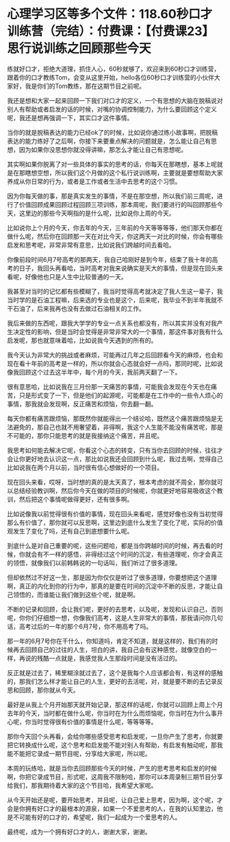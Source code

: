 # 心理学习区等多个文件：118.60秒口才训练营（完结）：付费课：【付费课23】思行说训练之回顾那些今天

练就好口才，拒绝大道理，抓住人心，60秒就够了，欢迎来到60秒口才训练营，跟着你的口才教练Tom，会变从这里开始，hello各位60秒口才训练营的小伙伴大家好，我是你们的Tom教练，那在这期节目之前呢。

我还是想和大家一起来回顾一下我们对口才的定义，一个有思想的大脑在脱稿说对别人有帮助或者启发的话的时候，对嘴的协调控制能力，为什么要回顾这个定义呢，我还是想再强调一下，其实口才这件事情。

当你的就是脱稿表达的能力已经ok了的时候，比如说你通过练小故事啊，把脱稿表达的能力练好了之后啊，你接下来要重点解决的问题就是，怎么能让自己有思想，因为如果你没思想你就没得讲嘛，那怎么才能让自己有思想呢。

其实啊如果你脱离了对一些具体的事实的思考的话，你每天在那瞎想，基本上呢就是在那瞎想空想，所以我们这个月做的这个私行说训练啊，主要就是要想帮助大家养成从你日常的行为，或者是工作或者生活中去思考的这个习惯。

因为你每天做的事，那是真实发生的事情，不是在那空想，所以我们前三周呢，进行了价值回顾成果回顾过程回顾三项训练，那本周呢，我们要进行的叫回顾那些今天，这里边的那些今天啊指的是什么呢，比如说你上周的今天。

比如说你上个月的今天，你去年的今天，三年前的今天等等等等，他们那天你都在做什么呢，然后你在回顾那一天在对比今天，你这两天一对比的时候，你会有哪些启发和思考呢，非常非常有意思，比如说我们跨越时间去看哈。

你像前段时间6月7号高考的那两天，我自己哈刚好是到今年，结束了我十年的高考的日子，我回头再看哈，当时高考对我来说确实是天大的事情，但是现在回头来看呢，好像他也只是人生中比较普通的一天。

我甚至对当时的记忆都有些模糊了，我当时觉得高考就决定了我人生这一辈子，我当时学的是石油工程嘛，后来选的专业也是这个，后来呢，我毕业不到半年我就不干石油了，后来我再也没有去做过石油相关的工作。

我后来做的东西呢，跟我大学学的专业一点关系也都没有，所以其实并没有对我产生决定性的影响，但是当时会觉得是非常非常大的一个事情，那这件事对我有什么启发呢，那也就意味着哈，比如说我今天遇到的所有的。

我今天认为非常大的挑战或者麻烦，可能再过几年之后回顾看今天的麻烦，也会和现在看十年前的高考是一样的，所以你就会心态就会好一点吗，那同时呢，比如说像我回顾这个过去这半年中，每个月的今天，我前两天翻了一下。

很有意思哈，比如说我在三月份那一天痛苦的事情，可能我会发现在今天也在痛苦，只是形式变了一下，但是他们的起源呢，可能都是在工作中的一些令人烦心的事情，那我就会发现啊，反正痛苦和烦恼，你去翻一翻。

每天你都有痛苦跟烦恼，那既然你就能得出一个结论哈，既然这个痛苦跟烦恼是无法避免的，那自己也就不用奢望着，非得啊，我这个人生能不能没有痛苦呢，那是不可能的，那你只能思考的就是我接纳这个痛苦，并且呢。

我思考如何能去解决它呢，你看这个心态的转变，只有当你去回顾的时候，往往才会让你更好地去认识这一点，那比如说我还会回顾到什么呢，我过去啊，觉得自己比如说我在两个月以前，当时很有信心想做好的一个项目。

现在回头来看，哎呀，当时想的真的是太天真了，根本考虑的就不周全，那你就可以总结经验教训啊，然后你今天在做的项目的时候呢，你就更好地容易吸收这个教训，然后把这个事情呢做得更好，还有很多啊。

比如说像我以前觉得很有价值的事情，现在回头来看呢，感觉好像也没有当初觉得那么有价值了，那你就可以反思啊，这里边到底什么发生了变化了呢，实际的价值观发生了变化了吗，还有自己到底想要什么呢。

到底什么是对自己重要的呢，这些问题哈，都是当你跨越时间的时候，再去看的时候，你就会有不一样的感悟，非得经过这个时间的沉淀，有些道理呢，你才会真正的领悟，就像我们以前韩韩说的一句话叫，我们听过了很多道理。

但却依然过不好这一生，那是因为你仅仅是听过了很多道理，你要想把这个道理啊，真正的内化到你的行为中，那真的是要在时间的沉淀中不断的反思，才能让自己领悟的，而谁能让我们做到这些个呢，就是啊。

不断的记录和回顾，会让我们呢，更好的去思考，以及呢，发现和认识自己，否则呢，你你们仔细想一想，你像我们高考，这是人生非常大的事情，那我请问你几句话，高考过后的一年的那个6月7号，你不用高考了吗。

那一年的6月7号你在干什么，你知道吗，肯定不知道，就是这样的，我们有的时候再去回顾自己的过往的人生，坦白的讲，我自己会有这种感觉，就像空白的一样，再说的残酷一点就是，我感觉我人生那段时间是没有活过的。

反正就是过去了，稀里糊涂就过去了，这个是我每个人应该都会有，有这样的感触的，那我们怎么样才能让自己的人生，更好的去活呢，对，就是要不断的去记录反思和回顾，那你就从今天。

最好是从我上个月开始那天就开始记录，那这样的话呢，你就可以回顾上周上个月去年的今天，当时都在做什么呢，你当时在为什么而烦恼呢，你当时在为什么事开心呢，你当时觉得很有价值的事情是什么呢，等等等等。

那你今天回个头再看，会给你哪些感受思考和启发呢，一旦你产生了思考，你就要把它转换成什么呢，这个思考和启发能不能对别人有帮助，有启发有触动呢，那我能不能把它录成一期节目呢，分享给大家呢，所以呢。

本周的玩练哈，就是当你去回顾那些今天的时候，产生的思考思考和启发的时候啊，你把它录成节目，形式呢，这周我不限制哈，那你可以本周录制三期节目分享给我们，那我期待着大家的这个节目哈，我希望大家呢。

从今天开始还是呢，要开始思考，并且呢，让自己爱上思考，因为啊，这个呢，才会是你拥有好口才的最根本的源泉，如果一个不爱思考的人，在我的认知里边，他是不可能有好的口才的，希望呢，我们一起成为一个爱思考的人。

最终呢，成为一个拥有好口才的人，谢谢大家，谢谢。